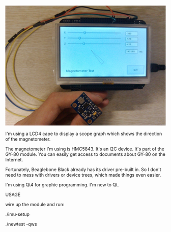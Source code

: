 ![image](https://github.com/wytalfred/Beaglebone-magnetometer-Qt-display/raw/master/mag01.jpg)

I'm using a LCD4 cape to display a scope graph which shows the direction of the magnetometer.

The magnetometer I'm using is HMC5843. It's an I2C device. It's part of the GY-80 module. You can easily get access to documents about GY-80 on the Internet.

Fortunately, Beaglebone Black already has its driver pre-built in. So I don't need to mess with drivers or device trees, which made things even easier.

I'm using Qt4 for graphic programming. I'm new to Qt.


USAGE


wire up the module and run:

./imu-setup

./newtest -qws
